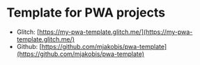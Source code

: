 # Template for PWA projects

- Glitch: [https://my-pwa-template.glitch.me/](https://my-pwa-template.glitch.me/)
- Github: [https://github.com/mjakobis/pwa-template](https://github.com/mjakobis/pwa-template)

